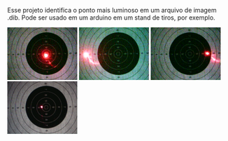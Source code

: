 Esse projeto identifica o ponto mais luminoso em um arquivo de imagem .dib. Pode ser usado em um arduino em um stand de tiros, por exemplo.

![tiro 1](/1.dib)
![tiro 2](/2.dib)
![tiro 3](/3.dib)
![tiro 4](/4.dib)
